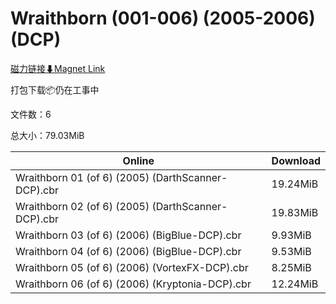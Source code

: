 # Wraithborn (001-006) (2005-2006) (DCP)

[磁力链接⬇Magnet Link](magnet:?xt=urn:btih:050733542c2fb82b95d5b464f8b82daa1d6f503d&dn=Wraithborn%20%28001-006%29%20%282005-2006%29%20%28DCP%29)

打包下载📦仍在工事中

文件数：6

总大小：79.03MiB

Online | Download
--- | ---
Wraithborn 01 (of 6) (2005) (DarthScanner-DCP).cbr | 19.24MiB
Wraithborn 02 (of 6) (2005) (DarthScanner-DCP).cbr | 19.83MiB
Wraithborn 03 (of 6) (2006) (BigBlue-DCP).cbr | 9.93MiB
Wraithborn 04 (of 6) (2006) (BigBlue-DCP).cbr | 9.53MiB
Wraithborn 05 (of 6) (2006) (VortexFX-DCP).cbr | 8.25MiB
Wraithborn 06 (of 6) (2006) (Kryptonia-DCP).cbr | 12.24MiB